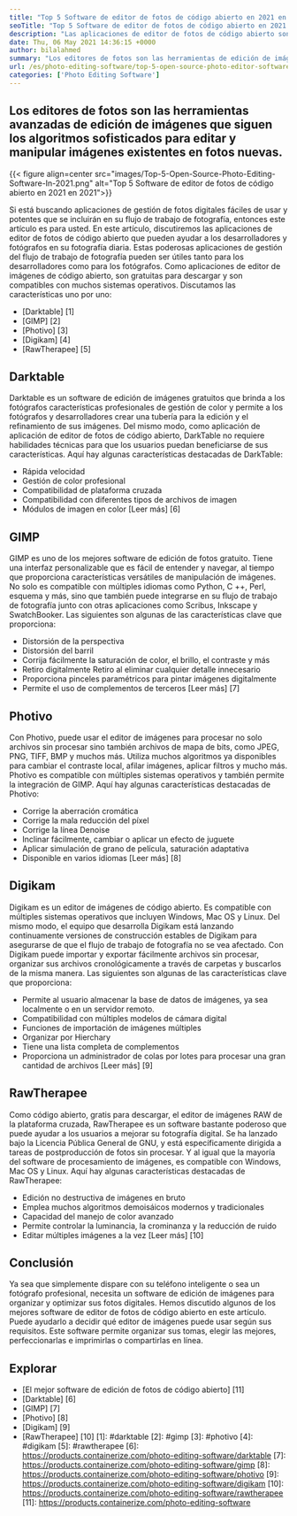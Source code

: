 ```yaml
---
title: "Top 5 Software de editor de fotos de código abierto en 2021 en 2021" 
seoTitle: "Top 5 Software de editor de fotos de código abierto en 2021 en 2021" 
description: "Las aplicaciones de editor de fotos de código abierto son las herramientas avanzadas de edición de imágenes que siguen los sofisticados algoritmos para editar y manipular imágenes en nuevas fotos." 
date: Thu, 06 May 2021 14:36:15 +0000
author: bilalahmed
summary: "Los editores de fotos son las herramientas de edición de imágenes avanzadas que siguen los algoritmos sofisticados para editar y manipular imágenes existentes en fotos nuevas." 
url: /es/photo-editing-software/top-5-open-source-photo-editor-software-in-2021/
categories: ['Photo Editing Software']
---
```


## Los editores de fotos son las herramientas avanzadas de edición de imágenes que siguen los algoritmos sofisticados para editar y manipular imágenes existentes en fotos nuevas.

{{< figure align=center src="images/Top-5-Open-Source-Photo-Editing-Software-In-2021.png" alt="Top 5 Software de editor de fotos de código abierto en 2021 en 2021">}}

Si está buscando aplicaciones de gestión de fotos digitales fáciles de usar y potentes que se incluirán en su flujo de trabajo de fotografía, entonces este artículo es para usted. En este artículo, discutiremos las aplicaciones de editor de fotos de código abierto que pueden ayudar a los desarrolladores y fotógrafos en su fotografía diaria. Estas poderosas aplicaciones de gestión del flujo de trabajo de fotografía pueden ser útiles tanto para los desarrolladores como para los fotógrafos. Como aplicaciones de editor de imágenes de código abierto, son gratuitas para descargar y son compatibles con muchos sistemas operativos. Discutamos las características uno por uno:
  * [Darktable] [1]
  * [GIMP] [2]
  * [Photivo] [3]
  * [Digikam] [4]
  * [RawTherapee] [5]

## Darktable
Darktable es un software de edición de imágenes gratuitos que brinda a los fotógrafos características profesionales de gestión de color y permite a los fotógrafos y desarrolladores crear una tubería para la edición y el refinamiento de sus imágenes. Del mismo modo, como aplicación de aplicación de editor de fotos de código abierto, DarkTable no requiere habilidades técnicas para que los usuarios puedan beneficiarse de sus características. Aquí hay algunas características destacadas de DarkTable:
  * Rápida velocidad
  * Gestión de color profesional
  * Compatibilidad de plataforma cruzada
  * Compatibilidad con diferentes tipos de archivos de imagen
  * Módulos de imagen en color
[Leer más] [6]

## GIMP
GIMP es uno de los mejores software de edición de fotos gratuito. Tiene una interfaz personalizable que es fácil de entender y navegar, al tiempo que proporciona características versátiles de manipulación de imágenes. No solo es compatible con múltiples idiomas como Python, C ++, Perl, esquema y más, sino que también puede integrarse en su flujo de trabajo de fotografía junto con otras aplicaciones como Scribus, Inkscape y SwatchBooker. Las siguientes son algunas de las características clave que proporciona:
  * Distorsión de la perspectiva
  * Distorsión del barril
  * Corrija fácilmente la saturación de color, el brillo, el contraste y más
  * Retiro digitalmente Retiro al eliminar cualquier detalle innecesario
  * Proporciona pinceles paramétricos para pintar imágenes digitalmente
  * Permite el uso de complementos de terceros
[Leer más] [7]

## Photivo
Con Photivo, puede usar el editor de imágenes para procesar no solo archivos sin procesar sino también archivos de mapa de bits, como JPEG, PNG, TIFF, BMP y muchos más. Utiliza muchos algoritmos ya disponibles para cambiar el contraste local, afilar imágenes, aplicar filtros y mucho más. Photivo es compatible con múltiples sistemas operativos y también permite la integración de GIMP. Aquí hay algunas características destacadas de Photivo:
  * Corrige la aberración cromática
  * Corrige la mala reducción del píxel
  * Corrige la línea Denoise
  * Inclinar fácilmente, cambiar o aplicar un efecto de juguete
  * Aplicar simulación de grano de película, saturación adaptativa
  * Disponible en varios idiomas
[Leer más] [8]

## Digikam
Digikam es un editor de imágenes de código abierto. Es compatible con múltiples sistemas operativos que incluyen Windows, Mac OS y Linux. Del mismo modo, el equipo que desarrolla Digikam está lanzando continuamente versiones de construcción estables de Digikam para asegurarse de que el flujo de trabajo de fotografía no se vea afectado. Con Digikam puede importar y exportar fácilmente archivos sin procesar, organizar sus archivos cronológicamente a través de carpetas y buscarlos de la misma manera. Las siguientes son algunas de las características clave que proporciona:
  * Permite al usuario almacenar la base de datos de imágenes, ya sea localmente o en un servidor remoto.
  * Compatibilidad con múltiples modelos de cámara digital
  * Funciones de importación de imágenes múltiples
  * Organizar por Hierchary
  * Tiene una lista completa de complementos
  * Proporciona un administrador de colas por lotes para procesar una gran cantidad de archivos
[Leer más] [9]

## RawTherapee
Como código abierto, gratis para descargar, el editor de imágenes RAW de la plataforma cruzada, RawTherapee es un software bastante poderoso que puede ayudar a los usuarios a mejorar su fotografía digital. Se ha lanzado bajo la Licencia Pública General de GNU, y está específicamente dirigida a tareas de postproducción de fotos sin procesar. Y al igual que la mayoría del software de procesamiento de imágenes, es compatible con Windows, Mac OS y Linux. Aquí hay algunas características destacadas de RawTherapee:
  * Edición no destructiva de imágenes en bruto
  * Emplea muchos algoritmos demoisáicos modernos y tradicionales
  * Capacidad del manejo de color avanzado
  * Permite controlar la luminancia, la crominanza y la reducción de ruido
  * Editar múltiples imágenes a la vez
[Leer más] [10]

## Conclusión
Ya sea que simplemente dispare con su teléfono inteligente o sea un fotógrafo profesional, necesita un software de edición de imágenes para organizar y optimizar sus fotos digitales. Hemos discutido algunos de los mejores software de editor de fotos de código abierto en este artículo. Puede ayudarlo a decidir qué editor de imágenes puede usar según sus requisitos. Este software permite organizar sus tomas, elegir las mejores, perfeccionarlas e imprimirlas o compartirlas en línea.

## Explorar
  * [El mejor software de edición de fotos de código abierto] [11]
  * [Darktable] [6]
  * [GIMP] [7]
  * [Photivo] [8]
  * [Digikam] [9]
  * [RawTherapee] [10]
[1]: #darktable
[2]: #gimp
[3]: #photivo
[4]: #digikam
[5]: #rawtherapee
[6]: https://products.containerize.com/photo-editing-software/darktable
[7]: https://products.containerize.com/photo-editing-software/gimp
[8]: https://products.containerize.com/photo-editing-software/photivo
[9]: https://products.containerize.com/photo-editing-software/digikam
[10]: https://products.containerize.com/photo-editing-software/rawtherapee
[11]: https://products.containerize.com/photo-editing-software

